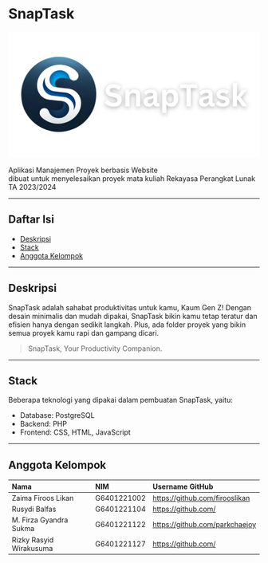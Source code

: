 # SnapTask
![](https://github.com/parkchaejoy/snaptask/blob/main/Front%20End/images/4.png)

Aplikasi Manajemen Proyek berbasis Website <br>
dibuat untuk menyelesaikan proyek mata kuliah Rekayasa Perangkat Lunak TA 2023/2024

---

## Daftar Isi
- [Deskripsi](#deskripsi)
- [Stack](#stack)
- [Anggota Kelompok](#anggota-kelompok)

---

## Deskripsi

SnapTask adalah sahabat produktivitas untuk kamu, Kaum Gen Z! 
Dengan desain minimalis dan mudah dipakai, SnapTask bikin kamu tetap teratur dan efisien hanya dengan sedikit langkah. 
Plus, ada folder proyek yang bikin semua proyek kamu rapi dan gampang dicari.

> SnapTask, Your Productivity Companion.

---

## Stack

Beberapa teknologi yang dipakai dalam pembuatan SnapTask, yaitu:

- Database: PostgreSQL
- Backend: PHP
- Frontend: CSS, HTML, JavaScript

---

## Anggota Kelompok

| Nama                  | NIM           | Username GitHub                   |
| :-------------------- | :------------ | :-------------------------------- |
| Zaima Firoos Likan    | G6401221002   | https://github.com/firooslikan    |
| Rusydi Balfas | G6401221104   | https://github.com/        |
| M. Firza Gyandra Sukma | G6401221122   | https://github.com/parkchaejoy        |
| Rizky Rasyid Wirakusuma  | G6401221127   | https://github.com/     |
